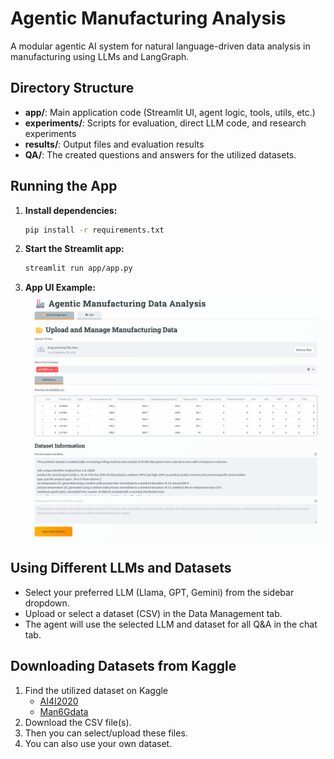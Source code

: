 # Agentic Manufacturing Analysis

A modular agentic AI system for natural language-driven data analysis in manufacturing using LLMs and LangGraph.

## Directory Structure

- **app/**: Main application code (Streamlit UI, agent logic, tools, utils, etc.)
- **experiments/**: Scripts for evaluation, direct LLM code, and research experiments
- **results/**: Output files and evaluation results
- **QA/**: The created questions and answers for the utilized datasets. 

## Running the App

1. **Install dependencies:**
   ```bash
   pip install -r requirements.txt
   ```
2. **Start the Streamlit app:**
   ```bash
   streamlit run app/app.py
   ```
3. **App UI Example:**
   ![App Screenshot](assets/Screenshot%202025-07-09%20150015.png)

## Using Different LLMs and Datasets
- Select your preferred LLM (Llama, GPT, Gemini) from the sidebar dropdown.
- Upload or select a dataset (CSV) in the Data Management tab.
- The agent will use the selected LLM and dataset for all Q&A in the chat tab.

## Downloading Datasets from Kaggle
1. Find the utilized dataset on Kaggle 
    * [AI4I2020](https://www.kaggle.com/datasets/stephanmatzka/predictive-maintenance-dataset-ai4i-2020/data)
    * [Man6Gdata](https://www.kaggle.com/datasets/ziya07/intelligent-manufacturing-dataset)
2. Download the CSV file(s).
3. Then you can select/upload these files.
4. You can also use your own dataset. 

